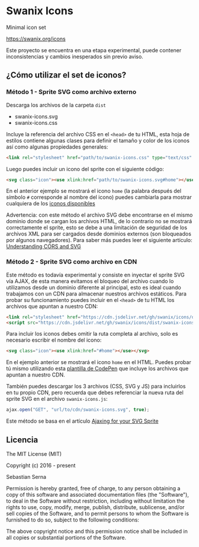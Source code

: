 
# Swanix Icons

Minimal icon set

https://swanix.org/icons


Este proyecto se encuentra en una etapa experimental, puede contener inconsistencias y cambios inesperados sin previo aviso.


## ¿Cómo utilizar el set de iconos?

### Método 1 - Sprite SVG como archivo externo

Descarga los archivos de la carpeta `dist`

- swanix-icons.svg
- swanix-icons.css

Incluye la referencia del archivo CSS en el `<head>` de tu HTML, esta hoja de estilos contiene algunas clases para definir el tamaño y color de los iconos así como algunas propiedades generales:

```html
<link rel="stylesheet" href="path/to/swanix-icons.css" type="text/css" /> 
```

Luego puedes incluir un icono del sprite con el siguiente código:

```html
<svg class="icon"><use xlink:href="path/to/swanix-icons.svg#home"></use></svg>
```

En el anterior ejemplo se mostrará el icono `home` (la palabra después del símbolo `#` corresponde al nombre del icono) puedes cambiarla para mostrar cualquiera de los [iconos disponibles](https://swanix.org/icons)  

Advertencia: con este método el archivo SVG debe encontrarse en el mismo dominio donde se cargan los archivos HTML, de lo contrario no se mostrará correctamente el sprite, esto se debe a una limitación de seguridad de los archivos XML para ser cargados desde dominios externos (son bloqueados por algunos navegadores). Para saber más puedes leer el siguiente artículo: [Understanding CORS and SVG](https://oreillymedia.github.io/Using_SVG/extras/ch10-cors.html) 


### Método 2 - Sprite SVG como archivo en CDN

Este método es todavía experimental y consiste en inyectar el sprite SVG vía AJAX, de esta manera evitamos el bloqueo del archivo cuando lo utilizamos desde un dominio diferente al principal, esto es ideal cuando trabajamos con un CDN para almacenar nuestros archivos estáticos. Para probar su funcionamiento puedes incluir en el `<head>` de tu HTML los archivos que apuntan a nuestro CDN:

```html
<link rel="stylesheet" href="https://cdn.jsdelivr.net/gh/swanix/icons/dist/swanix-icons.css"/>
<script src="https://cdn.jsdelivr.net/gh/swanix/icons/dist/swanix-icons.js"></script>
```

Para incluir los iconos debes omitir la ruta completa al archivo, solo es necesario escribir el nombre del icono:

```html
<svg class="icon"><use xlink:href="#home"></use></svg>
```

En el ejemplo anterior se mostrará el icono `home` en el HTML. Puedes probar tú mismo utilizando esta [plantilla de CodePen](https://codepen.io/pen?template=942b289b3aad6cf8192d1ac90e27f6d3) que incluye los archivos que apuntan a nuestro CDN.

También puedes descargar los 3 archivos (CSS, SVG y JS) para incluirlos en tu propio CDN, pero recuerda que debes referenciar la nueva ruta del sprite SVG en el archivo `swanix-icons.js`:

```js
ajax.open("GET", "url/to/cdn/swanix-icons.svg", true);
```

Este método se basa en el artículo [Ajaxing for your SVG Sprite](https://css-tricks.com/ajaxing-svg-sprite/)


## Licencia

The MIT License (MIT)

Copyright (c) 2016 - present 

Sebastian Serna

Permission is hereby granted, free of charge, to any person obtaining a copy
of this software and associated documentation files (the "Software"), to deal
in the Software without restriction, including without limitation the rights
to use, copy, modify, merge, publish, distribute, sublicense, and/or sell
copies of the Software, and to permit persons to whom the Software is
furnished to do so, subject to the following conditions:

The above copyright notice and this permission notice shall be included in all
copies or substantial portions of the Software.